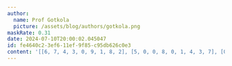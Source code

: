 ```yaml
---
author:
  name: Prof Gotkola
  picture: /assets/blog/authors/gotkola.png
maskRate: 0.31
date: 2024-07-10T20:00:02.045047
id: fe4640c2-3ef6-11ef-9f85-c95db626c0e3
content: '[[6, 7, 4, 3, 0, 9, 1, 8, 2], [5, 0, 0, 8, 0, 1, 4, 3, 7], [0, 3, 8, 2, 7, 4, 5, 9, 6], [3, 6, 9, 0, 2, 0, 8, 0, 5], [4, 0, 5, 0, 8, 0, 2, 7, 0], [0, 8, 7, 0, 3, 5, 0, 0, 9], [7, 5, 0, 6, 1, 0, 0, 0, 4], [9, 2, 1, 5, 4, 0, 0, 6, 0], [8, 4, 6, 0, 9, 2, 0, 5, 1]]'
---
```

